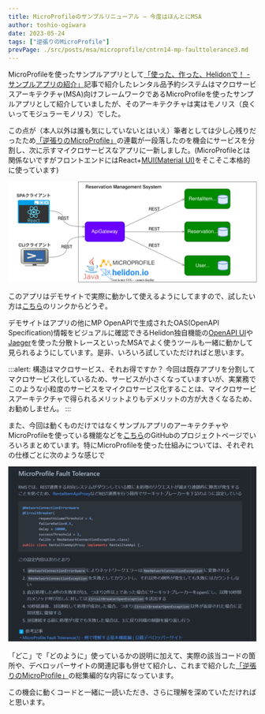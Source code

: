 ```yaml
---
title: MicroProfileのサンプルリニューアル – 今度はほんとにMSA
author: toshio-ogiwara
date: 2023-05-24
tags: ["逆張りのMicroProfile"]
prevPage: ./src/posts/msa/microprofile/cntrn14-mp-faulttolerance3.md
---
```

MicroProfileを使ったサンプルアプリとして[「使った、作った、Helidonで！ - サンプルアプリの紹介」](/msa/mp/cntrn03-sampleapp-helidon/)記事で紹介したレンタル品予約システムはマクロサービスアーキテクチャ(MSA)向けフレームワークであるMicroProfileを使ったサンプルアプリとして紹介していましたが、そのアーキテクチャは実はモノリス（良くいってモジュラーモノリス）でした。

この点が（本人以外は誰も気にしていないとはいえ）筆者としては少し心残りだったため[「逆張りのMicroProfile」](/msa/#逆張りのmicroprofile-～-helidonで始めるマイクロサービスへの一歩-～)の連載が一段落したのを機会にサービスを分割し、次に示すマイクロサービスなアプリに一新しました。(MicroProfileとは関係ないですがフロントエンドにはReact+[MUI(Material UI)](https://mui.com/core/)をそこそこ本格的に使っています)

![overview](../../../img/mp/19-service-overview.drawio.svg)

このアプリはデモサイトで実際に動かして使えるようにしてますので、試したい方は[こちら](https://app.rms.extact.io)のリンクからどうぞ。

デモサイトはアプリの他にMP OpenAPIで生成されたOAS(OpenAPI Specification)情報をビジュアルに確認できるHelidon独自機能の[OpenAPI UI](https://api.rms.extact.io/openapi/)や[Jaeger](http://api.rms.extact.io:16686/)を使った分散トレースといったMSAでよく使うツールも一緒に動かして見られるようにしています。是非、いろいろ試していただければと思います。

:::alert: 構造はマクロサービス、それお得ですか？
今回は既存アプリを分割してマクロサービス化しているため、サービスが小さくなっていますいが、実業務でこのような小粒度のサービスをマイクロサービス化することは、マイクロサービスアーキテクチャで得られるメリットよりもデメリットの方が大きくなるため、お勧めしません。
:::

また、今回は動くものだけではなくサンプルアプリのアーキテクチャやMicroProfileを使っている機能などを[こちら](https://github.com/extact-io/msa-rms-parent#readme)のGitHubのプロジェクトページでいろいろまとめています。特にMicroProfileを使った仕組みについては、それぞれの仕様ごとに次のような感じで

![github-capure](../../../img/mp/19-github-capture.drawio.svg)


「どこ」で「どのように」使っているかの説明に加えて、実際の該当コードの箇所や、デベロッパーサイトの関連記事も併せて紹介し、これまで紹介した[「逆張りのMicroProfile」](/msa/#逆張りのmicroprofile-～-helidonで始めるマイクロサービスへの一歩-～)の総集編的な内容になっています。

この機会に動くコードと一緒に一読いただき、さらに理解を深めていただければと思います。
